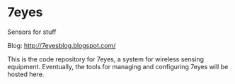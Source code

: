 7eyes
=====

Sensors for stuff

Blog: http://7eyesblog.blogspot.com/

This is the code repository for 7eyes, a system for wireless sensing equipment. Eventually, the tools for managing and
configuring 7eyes will be hosted here.
